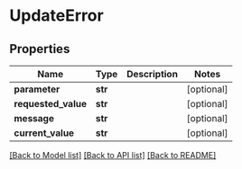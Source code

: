 # UpdateError


## Properties
Name | Type | Description | Notes
------------ | ------------- | ------------- | -------------
**parameter** | **str** |  | [optional] 
**requested_value** | **str** |  | [optional] 
**message** | **str** |  | [optional] 
**current_value** | **str** |  | [optional] 

[[Back to Model list]](../README.md#documentation-for-models) [[Back to API list]](../README.md#documentation-for-api-endpoints) [[Back to README]](../README.md)


